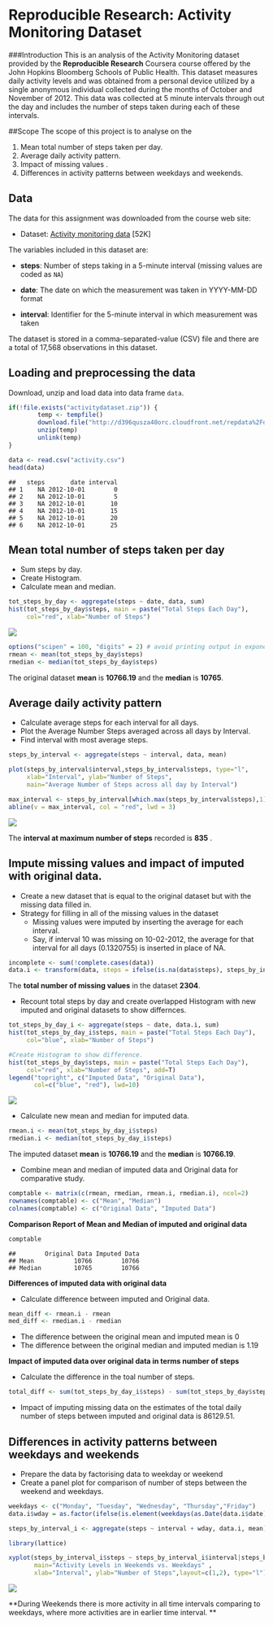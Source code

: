 # Reproducible Research: Activity Monitoring Dataset

###Introduction
This is an analysis of the Activity Monitoring dataset provided by the **Reproducible Research** Coursera course offered by the John Hopkins Bloomberg Schools of Public Health. This dataset measures daily activity levels and was obtained from a personal device utilized by a single anonymous individual collected during the months of October and November of 2012. This data was collected at 5 minute intervals through out the day and includes the number of steps taken during each of these intervals. 


##Scope
The scope of this project is to analyse on the

1. Mean total number of steps taken per day.
2. Average daily activity pattern.
3. Impact of missing values .
4. Differences in activity patterns between weekdays and weekends.

## Data
The data for this assignment was downloaded from the course web site:

* Dataset: [Activity monitoring data](https://d396qusza40orc.cloudfront.net/repdata%2Fdata%2Factivity.zip) [52K]

The variables included in this dataset are:

* **steps**: Number of steps taking in a 5-minute interval (missing
    values are coded as `NA`)

* **date**: The date on which the measurement was taken in YYYY-MM-DD
    format

* **interval**: Identifier for the 5-minute interval in which
    measurement was taken

The dataset is stored in a comma-separated-value (CSV) file and there are a total of 17,568 observations in this dataset.

## Loading and preprocessing the data

Download, unzip and load data into data frame `data`. 

```r
if(!file.exists("activitydataset.zip")) {
        temp <- tempfile()
        download.file("http://d396qusza40orc.cloudfront.net/repdata%2Fdata%2Factivity.zip",temp)
        unzip(temp)
        unlink(temp)
}

data <- read.csv("activity.csv")
head(data)
```

```
##   steps       date interval
## 1    NA 2012-10-01        0
## 2    NA 2012-10-01        5
## 3    NA 2012-10-01       10
## 4    NA 2012-10-01       15
## 5    NA 2012-10-01       20
## 6    NA 2012-10-01       25
```


## Mean total number of steps taken per day
* Sum steps by day.
* Create Histogram.
* Calculate mean and median.

```r
tot_steps_by_day <- aggregate(steps ~ date, data, sum)
hist(tot_steps_by_day$steps, main = paste("Total Steps Each Day"), 
     col="red", xlab="Number of Steps")
```

![](PA1_template_files/figure-html/unnamed-chunk-2-1.png) 

```r
options("scipen" = 100, "digits" = 2) # avoid printing output in exponential notation
rmean <- mean(tot_steps_by_day$steps)
rmedian <- median(tot_steps_by_day$steps)
```

The original dataset **mean** is **10766.19** and the **median** is **10765**.

## Average daily activity pattern

* Calculate average steps for each interval for all days. 
* Plot the Average Number Steps averaged across all days by Interval. 
* Find interval with most average steps. 

```r
steps_by_interval <- aggregate(steps ~ interval, data, mean)

plot(steps_by_interval$interval,steps_by_interval$steps, type="l", 
     xlab="Interval", ylab="Number of Steps",
     main="Average Number of Steps across all day by Interval")

max_interval <- steps_by_interval[which.max(steps_by_interval$steps),1]
abline(v = max_interval, col = "red", lwd = 3)
```

![](PA1_template_files/figure-html/unnamed-chunk-3-1.png) 

The **interval at maximum number of steps** recorded is **835** .


## Impute missing values and impact of imputed with original data.
* Create a new dataset that is equal to the original dataset but with the missing data filled in. 
* Strategy for filling in all of the missing values in the dataset
    - Missing values were imputed by inserting the average for each interval. 
    - Say, if interval 10 was missing on 10-02-2012, the average for that interval for all days (0.1320755) is inserted in place of NA. 

```r
incomplete <- sum(!complete.cases(data))
data.i <- transform(data, steps = ifelse(is.na(data$steps), steps_by_interval$steps[match(data$interval, steps_by_interval$interval)], data$steps))
```

The **total number of missing values** in the dataset **2304**.

* Recount total steps by day and create overlapped Histogram with new imputed and original datasets to show differnces. 

```r
tot_steps_by_day_i <- aggregate(steps ~ date, data.i, sum)
hist(tot_steps_by_day_i$steps, main = paste("Total Steps Each Day"), 
     col="blue", xlab="Number of Steps")

#Create Histogram to show difference. 
hist(tot_steps_by_day$steps, main = paste("Total Steps Each Day"), 
     col="red", xlab="Number of Steps", add=T)
legend("topright", c("Imputed Data", "Original Data"), 
       col=c("blue", "red"), lwd=10)
```

![](PA1_template_files/figure-html/unnamed-chunk-5-1.png) 

* Calculate new mean and median for imputed data. 

```r
rmean.i <- mean(tot_steps_by_day_i$steps)
rmedian.i <- median(tot_steps_by_day_i$steps)
```
The imputed dataset **mean** is **10766.19** and the **median** is **10766.19**.

* Combine mean and median of imputed data and Original data for comparative study. 

```r
comptable <- matrix(c(rmean, rmedian, rmean.i, rmedian.i), ncol=2)
rownames(comptable) <- c("Mean", "Median")
colnames(comptable) <- c("Original Data", "Imputed Data")
```
 
 **Comparison Report of Mean and Median of imputed and original data** 

```r
comptable
```

```
##        Original Data Imputed Data
## Mean           10766        10766
## Median         10765        10766
```

**Differences of imputed data with original data**

* Calculate difference between imputed and Original data.

```r
mean_diff <- rmean.i - rmean
med_diff <- rmedian.i - rmedian
```

- The difference between the original mean and imputed mean is 0
- The difference between the original median and imputed median is 1.19


 **Impact of imputed data over original data in terms number of steps**
 
 * Calculate the difference in the toal number of steps.

```r
total_diff <- sum(tot_steps_by_day_i$steps) - sum(tot_steps_by_day$steps)
```
 
- Impact of imputing missing data on the estimates of the total daily number of steps between imputed and original data is 86129.51. 




## Differences in activity patterns between weekdays and weekends
* Prepare the data by factorising data to weekday or weekend
* Create a panel plot for comparison of number of steps between the weekend and weekdays.
 

```r
weekdays <- c("Monday", "Tuesday", "Wednesday", "Thursday","Friday")
data.i$wday = as.factor(ifelse(is.element(weekdays(as.Date(data.i$date)),weekdays),"Weekday", "Weekend"))

steps_by_interval_i <- aggregate(steps ~ interval + wday, data.i, mean)

library(lattice)

xyplot(steps_by_interval_i$steps ~ steps_by_interval_i$interval|steps_by_interval_i$wday,
       main="Activity Levels in Weekends vs. Weekdays" ,
       xlab="Interval", ylab="Number of Steps",layout=c(1,2), type="l")
```

![](PA1_template_files/figure-html/unnamed-chunk-11-1.png) 


**During Weekends there is more activity in all time intervals comparing to weekdays, where more activities are in earlier time interval. ** 
